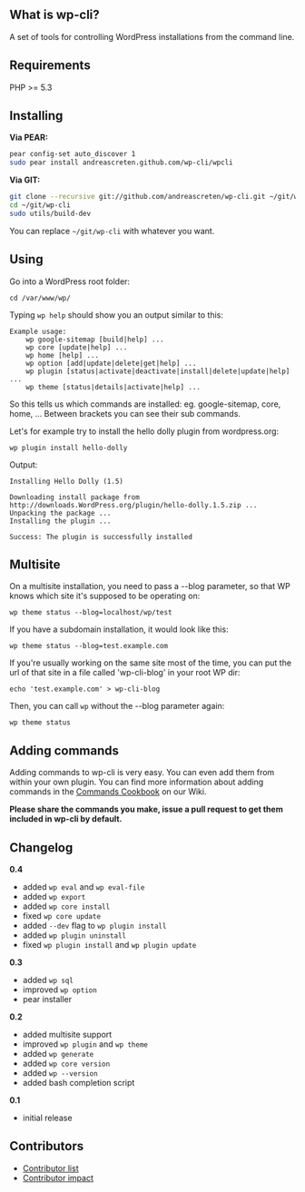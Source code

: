 What is wp-cli?
--------------

A set of tools for controlling WordPress installations from the command line.

Requirements
------------

PHP >= 5.3

Installing
----------

**Via PEAR:**

```sh
pear config-set auto_discover 1
sudo pear install andreascreten.github.com/wp-cli/wpcli
```

**Via GIT:**

```sh
git clone --recursive git://github.com/andreascreten/wp-cli.git ~/git/wp-cli
cd ~/git/wp-cli
sudo utils/build-dev
```

You can replace `~/git/wp-cli` with whatever you want.


Using
-----

Go into a WordPress root folder:

```
cd /var/www/wp/
```

Typing `wp help` should show you an output similar to this:

```
Example usage:
	wp google-sitemap [build|help] ...
	wp core [update|help] ...
	wp home [help] ...
	wp option [add|update|delete|get|help] ...
	wp plugin [status|activate|deactivate|install|delete|update|help] ...
	wp theme [status|details|activate|help] ...
```

So this tells us which commands are installed: eg. google-sitemap, core, home, ...
Between brackets you can see their sub commands. 

Let's for example try to install the hello dolly plugin from wordpress.org:

```
wp plugin install hello-dolly
```

Output:

```
Installing Hello Dolly (1.5)

Downloading install package from http://downloads.WordPress.org/plugin/hello-dolly.1.5.zip ...
Unpacking the package ...
Installing the plugin ...

Success: The plugin is successfully installed
```

Multisite
---------

On a multisite installation, you need to pass a --blog parameter, so that WP knows which site it's supposed to be operating on:

```
wp theme status --blog=localhost/wp/test
```

If you have a subdomain installation, it would look like this:

```
wp theme status --blog=test.example.com
```

If you're usually working on the same site most of the time, you can put the url of that site in a file called 'wp-cli-blog' in your root WP dir:

```
echo 'test.example.com' > wp-cli-blog
```

Then, you can call `wp` without the --blog parameter again:

```
wp theme status
```

Adding commands
---------------

Adding commands to wp-cli is very easy. You can even add them from within your own plugin.
You can find more information about adding commands in the [Commands Cookbook](https://github.com/andreascreten/wp-cli/wiki/Commands-Cookbook) on our Wiki.

**Please share the commands you make, issue a pull request to get them included in wp-cli by default.**

Changelog
---------------

**0.4**

- added `wp eval` and `wp eval-file`
- added `wp export`
- added `wp core install`
- fixed `wp core update`
- added `--dev` flag to `wp plugin install`
- added `wp plugin uninstall`
- fixed `wp plugin install` and `wp plugin update`

**0.3**

- added `wp sql`
- improved `wp option`
- pear installer

**0.2**

- added multisite support
- improved `wp plugin` and `wp theme`
- added `wp generate`
- added `wp core version`
- added `wp --version`
- added bash completion script

**0.1**

- initial release

Contributors
------------

- [Contributor list](https://github.com/andreascreten/wp-cli/contributors)
- [Contributor impact](https://github.com/andreascreten/wp-cli/graphs/impact)
